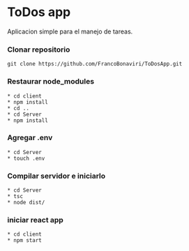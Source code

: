 # ToDos app

Aplicacion simple para el manejo de tareas.

### Clonar repositorio

```
git clone https://github.com/FrancoBonaviri/ToDosApp.git
```

### Restaurar node_modules

```
* cd client
* npm install
* cd ..
* cd Server
* npm install
```

### Agregar .env
```
* cd Server
* touch .env
```


### Compilar servidor e iniciarlo
```
* cd Server
* tsc 
* node dist/
```

### iniciar react app 
```
* cd client
* npm start

```



